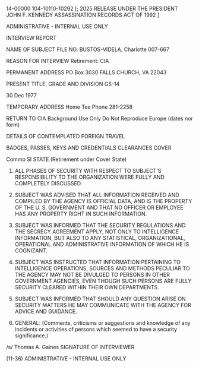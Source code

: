 14-00000
104-10110-10292 [; 2025 RELEASE UNDER THE PRESIDENT JOHN F. KENNEDY ASSASSINATION RECORDS ACT OF 1992 ]

ADMINISTRATIVE - INTERNAL USE ONLY

INTERVIEW REPORT

NAME OF SUBJECT FILE NO.
BUSTOS-VIDELA, Charlotte 007-667

REASON FOR INTERVIEW
Retirement: CIA

PERMANENT ADDRESS
PO Box 3030
FALLS CHURCH, VA 22043

PRESENT TITLE, GRADE AND DIVISION
GS-14

30 Dec 1977

TEMPORARY ADDRESS
Home Tee Phone
281-2258

RETURN TO CIA
Background Use Only
Do Not Reproduce
Europe (dates nor form)

DETAILS OF CONTEMPLATED FOREIGN TRAVEL

BADGES, PASSES, KEYS AND CREDENTIALS
CLEARANCES
COVER

Commo SI
STATE (Retirement under Cover State)

1. ALL PHASES OF SECURITY WITH RESPECT TO SUBJECT'S RESPONSIBILITY TO THE ORGANIZATION WERE FULLY AND COMPLETELY DISCUSSED.

2. SUBJECT WAS ADVISED THAT ALL INFORMATION RECEIVED AND COMPILED BY THE AGENCY IS OFFICIAL DATA, AND IS THE PROPERTY OF THE U. S. GOVERNMENT AND THAT NO OFFICER OR EMPLOYEE HAS ANY PROPERTY RIGHT IN SUCH INFORMATION.

3. SUBJECT WAS INFORMED THAT THE SECURITY REGULATIONS AND THE SECRECY AGREEMENT APPLY, NOT ONLY TO INTELLIGENCE INFORMATION, BUT ALSO TO ANY STATISTICAL, ORGANIZATIONAL, OPERATIONAL AND ADMINISTRATIVE INFORMATION OF WHICH HE IS COGNIZANT.

4. SUBJECT WAS INSTRUCTED THAT INFORMATION PERTAINING TO INTELLIGENCE OPERATIONS, SOURCES AND METHODS PECULIAR TO THE AGENCY MAY NOT BE DIVULGED TO PERSONS IN OTHER GOVERNMENT AGENCIES, EVEN THOUGH SUCH PERSONS ARE FULLY SECURITY CLEARED WITHIN THEIR OWN DEPARTMENTS.

5. SUBJECT WAS INFORMED THAT SHOULD ANY QUESTION ARISE ON SECURITY MATTERS HE MAY COMMUNICATE WITH THE AGENCY FOR ADVICE AND GUIDANCE.

6. GENERAL: (Comments, criticisms or suggestions and knowledge of any incidents or activities of persons which seemed to have a security significance.)

/s/ Thomas A. Gaines
SIGNATURE OF INTERVIEWER

(11-36)
ADMINISTRATIVE - INTERNAL USE ONLY

